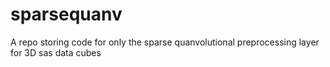 # sparsequanv
A repo storing code for only the sparse quanvolutional preprocessing layer for 3D sas data cubes
